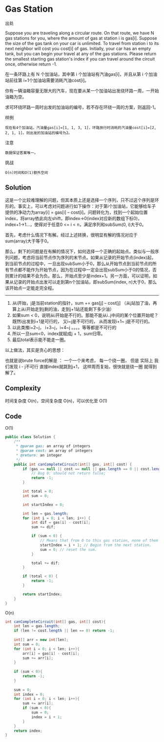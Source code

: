 # Gas Station

出处

Suppose you are traveling along a circular route. On that route, we have N gas stations for you, where the amount of gas at station i is gas[i]. Suppose the size of the gas tank on your car is unlimited. To travel from station i to its next neighbor will cost you cost[i] of gas. Initially, your car has an empty tank, but you can begin your travel at any of the gas stations. Please return the smallest starting gas station's index if you can travel around the circuit once, otherwise return -1.

在一条环路上有 N 个加油站，其中第 i 个加油站有汽油gas[i]，并且从第 i 个加油站前往第 i+1个加油站需要消耗汽油cost[i]。

你有一辆油箱容量无限大的汽车，现在要从某一个加油站出发绕环路一周，一开始油箱为空。

求可环绕环路一周时出发的加油站的编号，若不存在环绕一周的方案，则返回-1。

样例

    现在有4个加油站，汽油量gas[i]=[1, 1, 3, 1]，环路旅行时消耗的汽油量cost[i]=[2, 2, 1, 1]。则出发的加油站的编号为2。

注意

    数据保证答案唯一。

挑战

    O(n)时间和O(1)额外空间

## Solution

这是一个比较难理解的问题，但其本质上还是选择一个序列，只不过这个序列是环形的。事实上，可以考虑对问题进行如下操作：对于第i个加油站，它能够给车子提供的净动力为array[i] = gas[i] – cost[i]。问题转化为，找到一个起始位置index，将array依此向左shift，即index->0(index对应新的数组下标0)，index+1->1…，使得对于任意0 <= i < n，满足序列和subSum(0, i)大于0。

首先，考虑什么情况下有解。经过上述转换，很明显有解的情况对应于sum(array)大于等于0。

那么，剩下的问题是在有解的情况下，如何选择一个正确的起始点。类似与一般序列问题，考虑将当前节点作为序列的末节点。如果从记录的开始节点(index)起，到当前节点的过程中，一旦出现subSum小于0，那么从开始节点到当前节点的所有节点都不能作为开始节点，因为在过程中一定会出现subSum小于0的情况，否则累计的结果不会为负。那么，开始点至少是index+1。另一方面，可以证明，如果从记录的开始点出发可以走到第n个加油站，即subSum(index, n)大于0，那么该开始点一定能走完全程。

---

1. 从i开始，j是当前station的指针，sum += gas[j] – cost[j] （从j站加了油，再算上从i开始走到j剩的油，走到j+1站还能剩下多少油）
2. 如果sum < 0，说明从i开始是不行的。那能不能从i..j中间的某个位置开始呢？既然i出发到i+1是可行的， 又i~j是不可行的， 从而发现i+1~ j是不可行的。
3. 以此类推i+2~j， i+3~j，i+4~j 。。。。等等都是不可行的
4. 所以一旦sum<0，index就赋成j + 1，sum归零。
5. 最后total表示能不能走一圈。

以上做法，其实是贪心的思想：

也就是说brute force的解是 ： 一个一个来考虑， 每一个绕一圈， 但是 实际上 我们发现 i - j不可行 直接index就跳到j+1， 这样周而复始，很快就是绕一圈 就得到解了。

## Complexity

时间复杂度 O(n)，空间复杂度 O(n)，可以优化至 O(1)

## Code 

O(1)

```java
public class Solution {
    /**
     * @param gas: an array of integers
     * @param cost: an array of integers
     * @return: an integer
     */
    public int canCompleteCircuit(int[] gas, int[] cost) {
        if (gas == null || cost == null || gas.length == 0 || cost.length == 0) {
            // Bug 0: should not return false;
            return -1;
        }

        int total = 0;
        int sum = 0;

        int startIndex = 0;

        int len = gas.length;
        for (int i = 0; i < len; i++) {
            int dif = gas[i] - cost[i];
            sum += dif;

            if (sum < 0) {
                // Means that from 0 to this gas station, none of them can be the solution.
                startIndex = i + 1; // Begin from the next station.
                sum = 0; // reset the sum.
            }

            total += dif;
        }

        if (total < 0) {
            return -1;
        }

        return startIndex;
    }
}
```

O(n)

```java
int canCompleteCircuit(int[] gas, int[] cost){
	int len = gas.length;
	if (len != cost.length || len == 0) return -1;
	
	int[] arr = new int[len];
	int sum = 0;
	for (int i = 0; i < len; i++){
		arr[i] = gas[i] - cost[i];
		sum += arr[i];
	}
	
	if (sum < 0){
		return -1;
	}
	
	sum = 0;
	int index = 0;
	for (int i = 0; i < len; i++){
		sum += arr[i];
		if (sum < 0){
			sum = 0;
			index = i + 1;
		}
	}
	return index;
}

```


